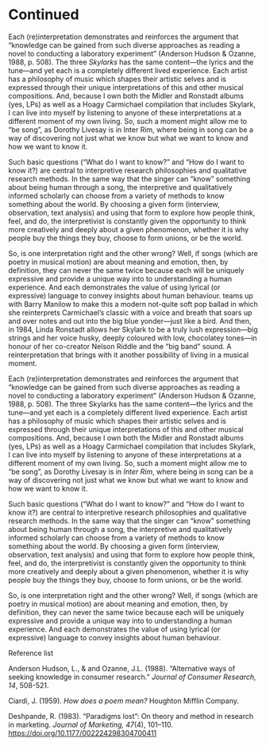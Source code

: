 # Continued

Each (re)interpretation demonstrates and reinforces the argument that “knowledge can be gained from such diverse approaches as reading a novel to conducting a laboratory experiment” (Anderson Hudson & Ozanne, 1988, p. 508). The three *Skylarks* has the same content—the lyrics and the tune—and yet each is a completely different lived experience. Each artist has a philosophy of music which shapes their artistic selves and is expressed through their unique interpretations of this and other musical compositions. And, because I own both the Midler and Ronstadt albums (yes, LPs) as well as a Hoagy Carmichael compilation that includes Skylark, I can live into myself by listening to anyone of these interpretations at a different moment of my own living. So, such a moment might allow me to “be song”, as Dorothy Livesay is in Inter Rim, where being in song can be a way of discovering not just what we know but what we want to know and how we want to know it.

Such basic questions (“What do I want to know?” and “How do I want to know it?) are central to interpretive research philosophies and qualitative research methods. In the same way that the singer can “know” something about being human through a song, the interpretive and qualitatively informed scholarly can choose from a variety of methods to know something about the world. By choosing a given form (interview, observation, text analysis) and using that form to explore how people think, feel, and do, the interpretivist is constantly given the opportunity to think more creatively and deeply about a given phenomenon, whether it is why people buy the things they buy, choose to form unions, or be the world.

So, is one interpretation right and the other wrong? Well, if songs (which are poetry in musical motion) are about meaning and emotion, then, by definition, they can never the same twice because each will be uniquely expressive and provide a unique way into to understanding a human experience. And each demonstrates the value of using lyrical (or expressive) language to convey insights about human behaviour.
teams up with Barry Manilow to make this a modern not-quite soft pop ballad in which she reinterprets Carmichael’s classic with a voice and breath that soars up and over notes and out into the big blue yonder—just like a bird. And then, in 1984, Linda Ronstadt allows her Skylark to be a truly lush expression—big strings and her voice husky, deeply coloured with low, chocolatey tones—in honour of her co-creator Nelson Riddle and the “big band” sound. A reinterpretation that brings with it another possibility of living in a musical moment.

Each (re)interpretation demonstrates and reinforces the argument that “knowledge can be gained from such diverse approaches as reading a novel to conducting a laboratory experiment” (Anderson Hudson & Ozanne, 1988, p. 508). The three Skylarks has the same content—the lyrics and the tune—and yet each is a completely different lived experience. Each artist has a philosophy of music which shapes their artistic selves and is expressed through their unique interpretations of this and other musical compositions. And, because I own both the Midler and Ronstadt albums (yes, LPs) as well as a Hoagy Carmichael compilation that includes Skylark, I can live into myself by listening to anyone of these interpretations at a different moment of my own living. So, such a moment might allow me to “be song”, as Dorothy Livesay is in *Inter Rim*, where being in song can be a way of discovering not just what we know but what we want to know and how we want to know it.

Such basic questions (“What do I want to know?” and “How do I want to know it?) are central to interpretive research philosophies and qualitative research methods. In the same way that the singer can “know” something about being human through a song, the interpretive and qualitatively informed scholarly can choose from a variety of methods to know something about the world. By choosing a given form (interview, observation, text analysis) and using that form to explore how people think, feel, and do, the interpretivist is constantly given the opportunity to think more creatively and deeply about a given phenomenon, whether it is why people buy the things they buy, choose to form unions, or be the world.

So, is one interpretation right and the other wrong? Well, if songs (which are poetry in musical motion) are about meaning and emotion, then, by definition, they can never the same twice because each will be uniquely expressive and provide a unique way into to understanding a human experience. And each demonstrates the value of using lyrical (or expressive) language to convey insights about human behaviour.

Reference list

Anderson Hudson, L., & and Ozanne, J.L. (1988). “Alternative ways of seeking knowledge in consumer research.” *Journal of Consumer Research, 14*, 508-521.

Ciardi, J. (1959). *How does a poem mean?* Houghton Mifflin Company.

Deshpande, R. (1983). “Paradigms lost”: On theory and method in research in marketing. *Journal of Marketing, 47*(4), 101–110. https://doi.org/10.1177/002224298304700411

